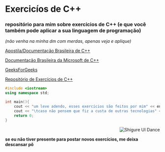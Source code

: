 # Exercicíos de C++ 
### repositório para mim sobre exercicios de C++ (e que você também pode aplicar a sua linguagem de programação)

*(não venha na minha dm com merdas, apenas veja e aplique)*

[Apostila/Documentação Brasileira de C++](https://www.cmmprogressivo.net/p/introducao-ao-estudo-do-c.html/)

[Documentação Brasileira da Microsoft de C++](https://learn.microsoft.com/pt-br/cpp/?view=msvc-170/)

[GeeksForGeeks](https://www.geeksforgeeks.org/c-plus-plus/?ref=gcse_outind)

[Repositório de Exercícios de C++](https://github.com/isquicha/exercicios-logica-c/)

```cpp
#include <iostream>
using namespace std;

int main(){
	cout << "um leve adendo, esses exercícios são feitos por mim" << endl;
	cout << "\tcaso não pensem que fiz a custa de outras tecnologias" << endl;
	return 0;
}
```
<div align="right">
  <img src="https://media1.tenor.com/m/I4ZQItsHVMgAAAAC/anime.gif" alt="Shigure UI Dance">
</div>


**se eu não tiver presente para postar novos exercícios, me deixa descansar pô**
